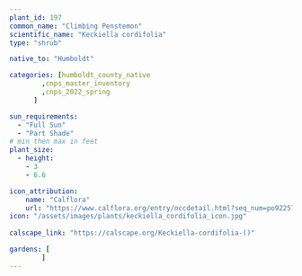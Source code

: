 ```yaml
---
plant_id: 197  
common_name: "Climbing Penstemon"
scientific_name: "Keckiella cordifolia"
type: "shrub"

native_to: "Humboldt"

categories: [humboldt_county_native
        ,cnps_master_inventory
        ,cnps_2022_spring
      ]

sun_requirements:
  - "Full Sun"
  - "Part Shade"
# min then max in feet
plant_size:
  - height: 
    - 3 
    - 6.6

icon_attribution: 
    name: "Calflora"
    url: "https://www.calflora.org/entry/occdetail.html?seq_num=po92257"
icon: "/assets/images/plants/keckiella_cordifolia_icon.jpg"
 
calscape_link: "https://calscape.org/Keckiella-cordifolia-()"

gardens: [
        ]
---
```








